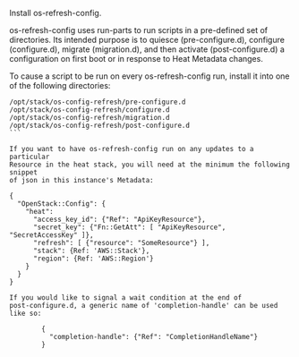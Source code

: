 Install os-refresh-config.

os-refresh-config uses run-parts to run scripts in a pre-defined set
of directories. Its intended purpose is to quiesce (pre-configure.d),
configure (configure.d), migrate (migration.d), and then activate
(post-configure.d) a configuration on first boot or in response to Heat
Metadata changes.

To cause a script to be run on every os-refresh-config run, install
it into one of the following directories:
````
/opt/stack/os-config-refresh/pre-configure.d
/opt/stack/os-config-refresh/configure.d
/opt/stack/os-config-refresh/migration.d
/opt/stack/os-config-refresh/post-configure.d
```

If you want to have os-refresh-config run on any updates to a particular
Resource in the heat stack, you will need at the minimum the following snippet
of json in this instance's Metadata:

{
  "OpenStack::Config": {
    "heat":
      "access_key_id": {"Ref": "ApiKeyResource"},
      "secret_key": {"Fn::GetAtt": [ "ApiKeyResource", "SecretAccessKey" ]},
      "refresh": [ {"resource": "SomeResource"} ],
      "stack": {Ref: 'AWS::Stack'},
      "region": {Ref: 'AWS::Region'}
    }
  }
}

If you would like to signal a wait condition at the end of
post-configure.d, a generic name of 'completion-handle' can be used
like so:

        {
          "completion-handle": {"Ref": "CompletionHandleName"}
        }
